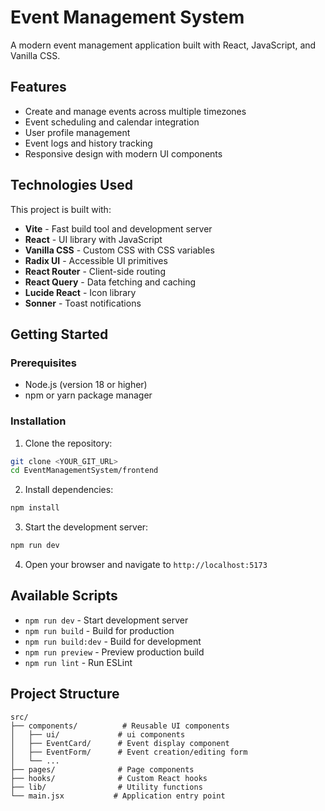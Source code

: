 # Event Management System

A modern event management application built with React, JavaScript, and Vanilla CSS.

## Features

- Create and manage events across multiple timezones
- Event scheduling and calendar integration
- User profile management
- Event logs and history tracking
- Responsive design with modern UI components

## Technologies Used

This project is built with:

- **Vite** - Fast build tool and development server
- **React** - UI library with JavaScript
- **Vanilla CSS** - Custom CSS with CSS variables
- **Radix UI** - Accessible UI primitives
- **React Router** - Client-side routing
- **React Query** - Data fetching and caching
- **Lucide React** - Icon library
- **Sonner** - Toast notifications

## Getting Started

### Prerequisites

- Node.js (version 18 or higher)
- npm or yarn package manager

### Installation

1. Clone the repository:
```bash
git clone <YOUR_GIT_URL>
cd EventManagementSystem/frontend
```

2. Install dependencies:
```bash
npm install
```

3. Start the development server:
```bash
npm run dev
```

4. Open your browser and navigate to `http://localhost:5173`

## Available Scripts

- `npm run dev` - Start development server
- `npm run build` - Build for production
- `npm run build:dev` - Build for development
- `npm run preview` - Preview production build
- `npm run lint` - Run ESLint

## Project Structure

```
src/
├── components/          # Reusable UI components
│   ├── ui/             # ui components
│   ├── EventCard/      # Event display component
│   ├── EventForm/      # Event creation/editing form
│   └── ...
├── pages/              # Page components
├── hooks/              # Custom React hooks
├── lib/                # Utility functions
└── main.jsx           # Application entry point
```

